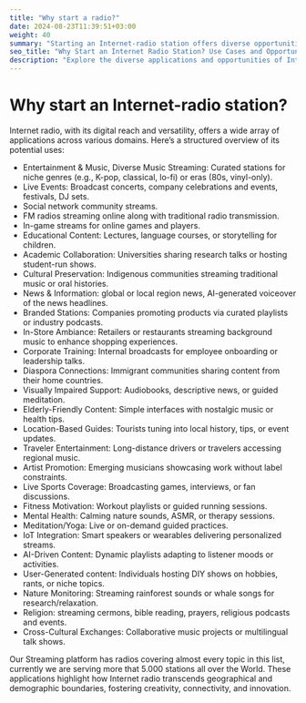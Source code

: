 ```yaml
---
title: "Why start a radio?"
date: 2024-08-23T11:39:51+03:00
weight: 40
summary: "Starting an Internet-radio station offers diverse opportunities across entertainment, education, branding, community-building, and more, transcending geographical limits to serve niche and global audiences alike."
seo_title: "Why Start an Internet Radio Station? Use Cases and Opportunities | Streaming.Center"
description: "Explore the diverse applications and opportunities of Internet radio, from entertainment and education to branding, community-building, and more. Find out how Internet radio can serve niche and global audiences."
---
```


# Why start an Internet-radio station?


Internet radio, with its digital reach and versatility, offers a wide array of applications across various domains. Here’s a structured overview of its potential uses:


- Entertainment & Music, Diverse Music Streaming: Curated stations for niche genres (e.g., K-pop, classical, lo-fi) or eras (80s, vinyl-only).
- Live Events: Broadcast concerts, company celebrations and events, festivals, DJ sets.
- Social network community streams.
- FM radios streaming online along with traditional radio transmission.
- In-game streams for online games and players.
- Educational Content: Lectures, language courses, or storytelling for children.
- Academic Collaboration: Universities sharing research talks or hosting student-run shows.
- Cultural Preservation: Indigenous communities streaming traditional music or oral histories.
- News & Information: global or local region news, AI-generated voiceover of the news headlines.
- Branded Stations: Companies promoting products via curated playlists or industry podcasts.
- In-Store Ambiance: Retailers or restaurants streaming background music to enhance shopping experiences.
- Corporate Training: Internal broadcasts for employee onboarding or leadership talks.
- Diaspora Connections: Immigrant communities sharing content from their home countries.
- Visually Impaired Support: Audiobooks, descriptive news, or guided meditation.
- Elderly-Friendly Content: Simple interfaces with nostalgic music or health tips.
- Location-Based Guides: Tourists tuning into local history, tips, or event updates.
- Traveler Entertainment: Long-distance drivers or travelers accessing regional music.
- Artist Promotion: Emerging musicians showcasing work without label constraints.
- Live Sports Coverage: Broadcasting games, interviews, or fan discussions.
- Fitness Motivation: Workout playlists or guided running sessions.
- Mental Health: Calming nature sounds, ASMR, or therapy sessions.
- Meditation/Yoga: Live or on-demand guided practices.
- IoT Integration: Smart speakers or wearables delivering personalized streams.
- AI-Driven Content: Dynamic playlists adapting to listener moods or activities.
- User-Generated content: Individuals hosting DIY shows on hobbies, rants, or niche topics.
- Nature Monitoring: Streaming rainforest sounds or whale songs for research/relaxation.
- Religion: streaming cermons, bible reading, prayers, religious podcasts and events.
- Cross-Cultural Exchanges: Collaborative music projects or multilingual talk shows.


Our Streaming platform has radios covering almost every topic in this list, currently we are serving more that 5.000 stations all over the World. These applications highlight how Internet radio transcends geographical and demographic boundaries, fostering creativity, connectivity, and innovation.

